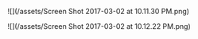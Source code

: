 

![](/assets/Screen Shot 2017-03-02 at 10.11.30 PM.png)









![](/assets/Screen Shot 2017-03-02 at 10.12.22 PM.png)








